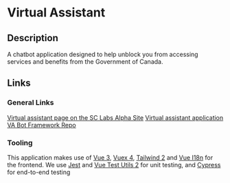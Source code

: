 # Virtual Assistant

## Description
A chatbot application designed to help unblock you from accessing services and benefits from the Government of Canada.

## Links

### General Links 
[Virtual assistant page on the SC Labs Alpha Site](https://alphasite.dts-stn.com/projects/virtual-assistant)
[Virtual assistant application](https://virtual-assistant.toadfor.ca/)
[VA Bot Framework Repo](https://github.com/DTS-STN/Virtual-Assistant-Bot-Framework)

### Tooling
This application makes use of [Vue 3](https://v3.vuejs.org/), [Vuex 4](https://next.vuex.vuejs.org/), [Tailwind 2](https://tailwindcss.com/) and [Vue I18n](https://vue-i18n.intlify.dev/) for the frontend. We use [Jest](https://jestjs.io/) and [Vue Test Utils 2](https://next.vue-test-utils.vuejs.org/guide/) for unit testing, and [Cypress](https://www.cypress.io/) for end-to-end testing

